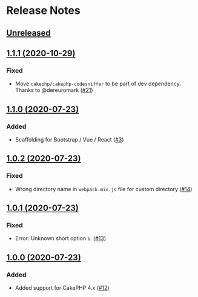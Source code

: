 # Release Notes

## [Unreleased](https://github.com/ishanvyas22/asset-mix/compare/1.1.1...master)

## [1.1.1 (2020-10-29)](https://github.com/ishanvyas22/asset-mix/compare/1.1.0...1.1.1)

### Fixed
- Move `cakephp/cakephp-codesniffer` to be part of dev dependency. Thanks to @dereuromark ([#21](https://github.com/ishanvyas22/asset-mix/pull/21))

## [1.1.0 (2020-07-23)](https://github.com/ishanvyas22/asset-mix/compare/1.0.2...1.1.0)

### Added
- Scaffolding for Bootstrap / Vue / React ([#3](https://github.com/ishanvyas22/asset-mix/issues/3))

## [1.0.2 (2020-07-23)](https://github.com/ishanvyas22/asset-mix/compare/1.0.1...1.0.2)

### Fixed
- Wrong directory name in `webpack.mix.js` file for custom directory ([#14](https://github.com/ishanvyas22/asset-mix/issues/14))

## [1.0.1 (2020-07-23)](https://github.com/ishanvyas22/asset-mix/compare/1.0.0...1.0.1)

### Fixed
- Error: Unknown short option `b`. ([#13](https://github.com/ishanvyas22/asset-mix/issues/13))

## [1.0.0 (2020-07-23)](https://github.com/ishanvyas22/asset-mix/compare/0.4.2...1.0.0)

### Added
- Added support for CakePHP 4.x ([#12](https://github.com/ishanvyas22/asset-mix/pull/12))
